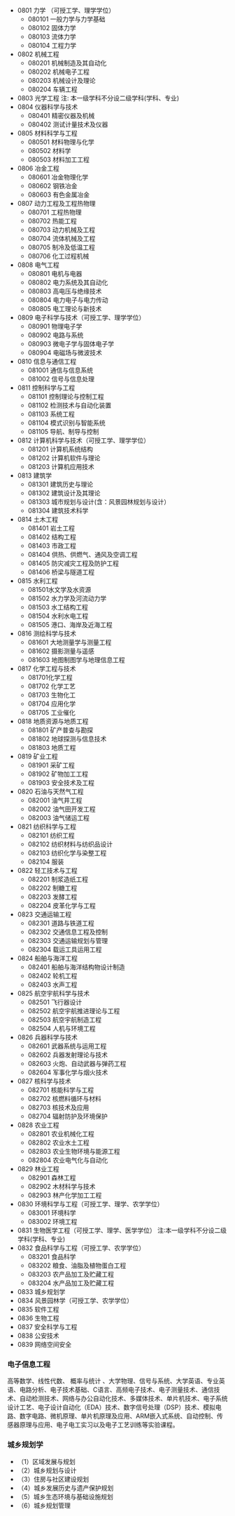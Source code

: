 * 0801 力学 （可授工学、理学学位）
  * 080101 一般力学与力学基础
  * 080102 固体力学
  * 080103 流体力学
  * 080104 工程力学
* 0802 机械工程
  * 080201 机械制造及其自动化
  * 080202 机械电子工程
  * 080203 机械设计及理论
  * 080204 车辆工程
* 0803 光学工程 注: 本一级学科不分设二级学科(学科、专业)
* 0804 仪器科学与技术
  * 080401 精密仪器及机械
  * 080402 测试计量技术及仪器
* 0805 材料科学与工程
  * 080501 材料物理与化学
  * 080502 材料学
  * 080503 材料加工工程
* 0806 冶金工程
  * 080601 冶金物理化学
  * 080602 钢铁冶金
  * 080603 有色金属冶金
* 0807 动力工程及工程热物理
  * 080701 工程热物理
  * 080702 热能工程
  * 080703 动力机械及工程
  * 080704 流体机械及工程
  * 080705 制冷及低温工程
  * 080706 化工过程机械
* 0808 电气工程
  * 080801 电机与电器
  * 080802 电力系统及其自动化
  * 080803 高电压与绝缘技术
  * 080804 电力电子与电力传动
  * 080805 电工理论与新技术
* 0809 电子科学与技术（可授工学、理学学位）
  * 080901 物理电子学
  * 080902 电路与系统
  * 080903 微电子学与固体电子学
  * 080904 电磁场与微波技术
* 0810 信息与通信工程
  * 081001 通信与信息系统
  * 081002 信号与信息处理
* 0811 控制科学与工程
  * 081101 控制理论与控制工程
  * 081102 检测技术与自动化装置
  * 081103 系统工程
  * 081104 模式识别与智能系统
  * 081105 导航、制导与控制
* 0812 计算机科学与技术（可授工学、理学学位）
  * 081201 计算机系统结构
  * 081202 计算机软件与理论
  * 081203 计算机应用技术
* 0813 建筑学
  * 081301 建筑历史与理论
  * 081302 建筑设计及其理论
  * 081303 城市规划与设计(含：风景园林规划与设计）
  * 081304 建筑技术科学
* 0814 土木工程
  * 081401 岩土工程
  * 081402 结构工程
  * 081403 市政工程
  * 081404 供热、供燃气、通风及空调工程
  * 081405 防灾减灾工程及防护工程
  * 081406 桥梁与隧道工程
* 0815 水利工程
  * 081501水文学及水资源
  * 081502 水力学及河流动力学
  * 081503 水工结构工程
  * 081504 水利水电工程
  * 081505 港口、海岸及近海工程
* 0816 测绘科学与技术
  * 081601 大地测量学与测量工程
  * 081602 摄影测量与遥感
  * 081603 地图制图学与地理信息工程
* 0817 化学工程与技术
  * 081701化学工程
  * 081702 化学工艺
  * 081703 生物化工
  * 081704 应用化学
  * 081705 工业催化
* 0818 地质资源与地质工程
  * 081801 矿产普查与勘探
  * 081802 地球探测与信息技术
  * 081803 地质工程
* 0819 矿业工程
  * 081901 采矿工程
  * 081902 矿物加工工程
  * 081903 安全技术及工程
* 0820 石油与天然气工程
  * 082001 油气井工程
  * 082002 油气田开发工程
  * 082003 油气储运工程
* 0821 纺织科学与工程
  * 082101 纺织工程
  * 082102 纺织材料与纺织品设计
  * 082103 纺织化学与染整工程
  * 082104 服装
* 0822 轻工技术与工程
  * 082201 制浆造纸工程
  * 082202 制糖工程
  * 082203 发酵工程
  * 082204 皮革化学与工程
* 0823 交通运输工程
  * 082301 道路与铁道工程
  * 082302 交通信息工程及控制
  * 082303 交通运输规划与管理
  * 082304 载运工具运用工程
* 0824 船舶与海洋工程
  * 082401 船舶与海洋结构物设计制造
  * 082402 轮机工程
  * 082403 水声工程
* 0825 航空宇航科学与技术
  * 082501 飞行器设计
  * 082502 航空宇航推进理论与工程
  * 082503 航空宇航制造工程
  * 082504 人机与环境工程
* 0826 兵器科学与技术
  * 082601 武器系统与运用工程
  * 082602 兵器发射理论与技术
  * 082603 火炮、自动武器与弹药工程
  * 082604 军事化学与烟火技术
* 0827 核科学与技术
  * 082701 核能科学与工程
  * 082702 核燃料循环与材料
  * 082703 核技术及应用
  * 082704 辐射防护及环境保护
* 0828 农业工程
  * 082801 农业机械化工程
  * 082802 农业水土工程
  * 082803 农业生物环境与能源工程
  * 082804 农业电气化与自动化
* 0829 林业工程
  * 082901 森林工程
  * 082902 木材科学与技术
  * 082903 林产化学加工工程
* 0830 环境科学与工程（可授工学、理学、农学学位）
  * 083001 环境科学
  * 083002 环境工程
* 0831 生物医学工程（可授工学、理学、医学学位） 注∶本一级学科不分设二级学科(学科、专业)
* 0832 食品科学与工程（可授工学、农学学位）
  * 083201 食品科学
  * 083202 粮食、油脂及植物蛋白工程
  * 083203 农产品加工及贮藏工程
  * 083204 水产品加工及贮藏工程
* 0833 城乡规划学
* 0834 风景园林学（可授工学、农学学位）
* 0835 软件工程
* 0836 生物工程
* 0837 安全科学与工程
* 0838 公安技术
* 0839 网络空间安全


### 电子信息工程
高等数学、线性代数、 概率与统计 、大学物理、信号与系统、大学英语、专业英语、电路分析、电子技术基础、C语言、高频电子技术、电子测量技术、通信技术、自动检测技术、网络与办公自动化技术、多媒体技术、单片机技术、电子系统设计工艺、电子设计自动化（EDA）技术、数字信号处理（DSP）技术、模拟电路、数字电路、微机原理、单片机原理及应用、ARM嵌入式系统、自动控制、传感器原理与应用、电子电工实习以及电子工艺训练等实验课程。


### 城乡规划学
* （1）区域发展与规划
* （2）城乡规划与设计
* （3）住房与社区建设规划
* （4）城乡发展历史与遗产保护规划
* （5）城乡生态环境与基础设施规划
* （6）城乡规划管理
